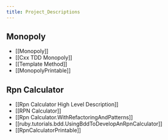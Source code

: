```yaml
---
title: Project_Descriptions
---
```

## Monopoly
* [[Monopoly]]
* [[Cxx TDD Monopoly]]
* [[Template Method]]
* [[MonopolyPrintable]]

## Rpn Calculator
* [[Rpn Calculator High Level Description]]
* [[RPN Calculator]]
* [[Rpn Calculator.WithRefactoringAndPatterns]]
* [[ruby.tutorials.bdd.UsingBddToDevelopAnRpnCalculator]]
* [[RpnCalculatorPrintable]]

 
